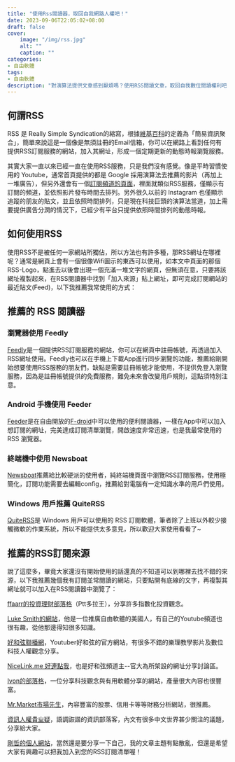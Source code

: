 ```yaml
---
title: "使用Rss閱讀器，取回自我網路人權吧！"
date: 2023-09-06T22:05:02+08:00
draft: false
cover:
    image: "/img/rss.jpg"
    alt: ""
    caption: ""
categories: 
- 自由軟體
tags: 
- 自由軟體
description: "對演算法提供文章感到厭煩嗎？使用RSS閱讀文章，取回自我數位閱讀權利吧！"
---
```


## 何謂RSS

RSS 是 Really Simple Syndication的縮寫，根據[維基百科](https://zh.wikipedia.org/zh-tw/RSS)的定義為「簡易資訊聚合」，簡單來說這是一個像是無須註冊的Email信箱，你可以在網路上看到任何有提供RSS訂閱服務的網站，加入其網址，形成一個定期更新的動態時報瀏覽服務。

其實大家一直以來已經一直在使用RSS服務，只是我們沒有感覺。像是平時習慣使用的 Youtube，通常首頁提供的都是 Google 採用演算法去推薦的影片（再加上一堆廣告），但另外還會有一個[訂閱頻道的頁面](https://www.youtube.com/feed/subscriptions)，裡面就類似RSS服務，僅顯示有訂閱的頻道，並依照影片發布時間去排列。另外很久以前的 Instagram 也僅顯示追蹤的朋友的貼文，並且依照時間排列，只是現在科技巨頭的演算法當道，加上需要提供廣告分潤的情況下，已經少有平台只提供依照時間排列的動態時報。

## 如何使用RSS

使用RSS不是被任何一家網站所獨佔，所以方法也有許多種，那RSS網址在哪裡呢？通常是網頁上會有一個很像Wifi圖示的東西可以使用，如本文中頁面的那個RSS-Logo，點進去以後會出現一個充滿一堆文字的網頁，但無須在意，只要將該網址複製起來，在RSS閱讀器中找到「加入來源」貼上網址，即可完成訂閱網站的最近貼文(Feed)，以下我推薦我常使用的方式：

## 推薦的 RSS 閱讀器

### 瀏覽器使用 Feedly
[Feedly](https://feedly.com/)是一個提供RSS訂閱服務的網站，你可以在網頁中註冊帳號，再透過加入RSS網址使用。Feedly也可以在手機上下載App進行同步瀏覽的功能，推薦給剛開始想要使用RSS服務的朋友們，缺點是需要註冊帳號才能使用，不提供免登入瀏覽服務，因為是註冊帳號提供的免費服務，難免未來會改變用戶規則，這點須特別注意。

### Android 手機使用 Feeder

[Feeder](https://f-droid.org/en/packages/com.nononsenseapps.feeder/)是在自由開放的[F-droid](https://fgzblog.com/2022/07/f-droid%E4%BB%8B%E7%B4%B9%E5%8F%8A%E5%8D%81%E5%A4%A7%E6%8E%A8%E8%96%A6%E6%87%89%E7%94%A8%E7%A8%8B%E5%BC%8F/)中可以使用的便利閱讀器，一樣在App中可以加入想訂閱的網址，完美達成訂閱清單瀏覽，開啟速度非常迅速，也是我最常使用的 RSS 瀏覽器。

### 終端機中使用 Newsboat

[Newsboat](https://newsboat.org/)推薦給比較硬派的使用者，純終端機頁面中瀏覽RSS訂閱服務，使用極簡化，訂閱功能需要去編輯config，推薦給對電腦有一定知識水準的用戶們使用。

### Windows 用戶推薦 QuiteRSS

[QuiteRSS](https://quiterss.org/)是 Windows 用戶可以使用的 RSS 訂閱軟體，筆者除了上班以外較少接觸微軟的作業系統，所以不能提供太多意見，所以歡迎大家使用看看了~

## 推薦的RSS訂閱來源

說了這麼多，畢竟大家還沒有開始使用的話還真的不知道可以到哪裡去找不錯的來源，以下我推薦幾個我有訂閱並常閱讀的網站，只要點開有底線的文字，再複製其網址就可以加入在RSS閱讀器中瀏覽了：

[ffaarr的投資理財部落格](https://finance.ffaarr.com.tw/feeds/posts/default)（Ptt多拉王），分享許多指數化投資觀念。

[Luke Smith的網站](https://lukesmith.xyz/rss)，他是一位推廣自由軟體的美國人，有自己的Youtube頻道也很有趣，從他那邊得知很多知識。

[好和弦聯播網](https://wiwi.video/feeds/videos.xml?sort=-publishedAt)，Youtuber好和弦的官方網站，有很多不錯的樂理教學影片及數位科技人權觀念分享。

[NiceLink.me 好連點我](https://nicelink.me/feeds/local.xml?sort=Active)，也是好和弦頻道主--官大為所架設的網址分享討論區。

[Ivon的部落格](https://ivonblog.com/rss.xml)，一位分享科技觀念與有用軟體分享的網站，產量很大內容也很豐富。

[Mr.Market市場先生](https://rich01.com/feed/)，內容豐富的股票、信用卡等等財務分析網站，很推薦。

[資訊人權貴ㄓ疑](https://ckhung0.blogspot.com/feeds/posts/default)，語調詼諧的資訊部落客，內文有很多中文世界甚少關注的議題，分享給大家。

[剛哲的個人網站](https://fgzblog.com/index.xml)，當然還是要分享一下自己，我的文章主題有點散亂，但還是希望大家有興趣可以把我加入到您的RSS訂閱清單喔！
